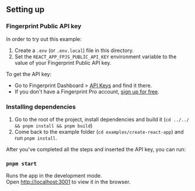 ## Setting up

### Fingerprint Public API key

In order to try out this example: 
1. Create a `.env` (or `.env.local`) file in this directory.
2. Set the `REACT_APP_FPJS_PUBLIC_API_KEY` environment variable to the value of your Fingerprint Public API key. 

To get the API key:

- Go to Fingerprint Dashboard > [API Keys](https://dashboard.fingerprint.com/api-keys) and find it there.
- If you don't have a Fingerprint Pro account, [sign up for free](https://dashboard.fingerprint.com/signup/).

### Installing dependencies

1. Go to the root of the project, install dependencies and build it (`cd ../../ && pnpm install && pnpm build`)
2. Come back to the example folder (`cd examples/create-react-app`) and run `pnpm install`.

After you've completed all the steps and inserted the API key, you can run:

### `pnpm start`

Runs the app in the development mode.\
Open [http://localhost:3001](http://localhost:3001) to view it in the browser.

